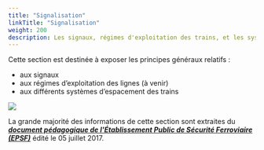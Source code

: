 ```yaml
---
title: "Signalisation"
linkTitle: "Signalisation"
weight: 200
description: Les signaux, régimes d'exploitation des trains, et les systèmes d'espacement des trains
---
```


Cette section est destinée à exposer les principes généraux relatifs :
- aux signaux
- aux régimes d’exploitation des lignes (à venir)
- aux différents systèmes d’espacement des trains

![](/osrd-website/images/docs/railway-wiki/signalling/image-001.png)

La grande majorité des informations de cette section sont extraites du **_[document pédagogique de l'Établissement Public de
Sécurité Ferroviaire (EPSF)](./docs/document-pedagogique-signaux-regimes-exploitation-v1.pdf)_** édité le 05 juillet 2017.